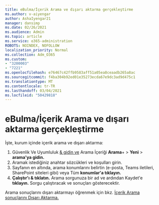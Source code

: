 ```yaml
---
title: eBulma/İçerik Arama ve dışarı aktarma gerçekleştirme
ms.author: v-aiyengar
author: AshaIyengar21
manager: dansimp
ms.date: 02/26/2021
ms.audience: Admin
ms.topic: article
ms.service: o365-administration
ROBOTS: NOINDEX, NOFOLLOW
localization_priority: Normal
ms.collection: Adm_O365
ms.custom:
- "3200003"
- "7221"
ms.openlocfilehash: e76467c42ffb9583aff51a05ea8ceaadb265a8ac
ms.sourcegitcommit: f4ba304b92ed01e35273ecda67e9dc3ad9d475c1
ms.translationtype: MT
ms.contentlocale: tr-TR
ms.lasthandoff: 03/04/2021
ms.locfileid: "50429818"
---
```

# <a name="perform-an-ediscoverycontent-search-and-export"></a>eBulma/İçerik Arama ve dışarı aktarma gerçekleştirme

İşte, kurum içinde içerik arama ve dışarı aktarma:

1. Güvenlik Ve Uyumluluk [& gidin ve](https://go.microsoft.com/fwlink/?linkid=2086958) Arama İçeriği **Arama**+  >  **Yeni**  >  **arama'ya gidin.**
1. Aramak istediğiniz anahtar sözcükleri ve koşulları girin.
1. Sayfanın en altında, arama konumlarını belirtin (e-posta, Teams iletileri, SharePoint siteleri gibi) veya Tüm **konumlar'a tıklayın.**
1. **Çalıştır'ı & tıklatın.** Arama sorgunuza bir ad ve ardından Kaydet'e **tıklayın.** Sorgu çalıştıracak ve sonuçları gösterecektir.

Arama sonuçlarını dışarı aktarmayı öğrenmek için bkz. [İçerik Arama sonuçlarını Dışarı Aktarma.](https://go.microsoft.com/fwlink/?linkid=2102118)


